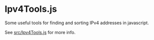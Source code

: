 # Ipv4Tools.js
Some useful tools for finding and sorting IPv4 addresses in javascript.

See [src/Ipv4Tools.js](https://github.com/afk-olkie/Ipv4Tools.js/blob/master/src/Ipv4Tools.js) for more info.
